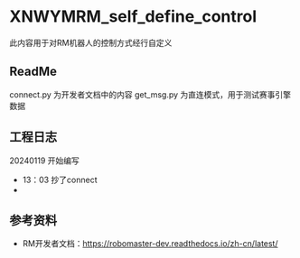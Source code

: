 # XNWYMRM_self_define_control
此内容用于对RM机器人的控制方式经行自定义

## ReadMe
connect.py 为开发者文档中的内容
get_msg.py 为直连模式，用于测试赛事引擎数据

## 工程日志
20240119
    开始编写

- 13：03 抄了connect
- 



## 参考资料
- RM开发者文档：https://robomaster-dev.readthedocs.io/zh-cn/latest/